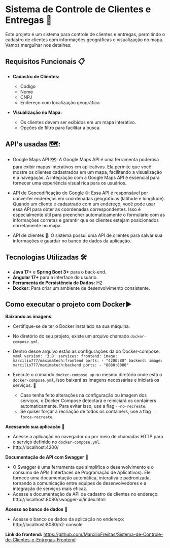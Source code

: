 # Sistema de Controle de Clientes e Entregas 🚚

Este projeto é um sistema para controle de clientes e entregas, permitindo o cadastro de clientes com informações geográficas e visualização no mapa. Vamos mergulhar nos detalhes:

## Requisitos Funcionais 📋

- **Cadastro de Clientes:**
  - Código
  - Nome
  - CNPJ
  - Endereço com localização geográfica

- **Visualização no Mapa:**
  - Os clientes devem ser exibidos em um mapa interativo.
  - Opções de filtro para facilitar a busca.


## API's usadas 🗺️:

- Google Maps API 🗺️: A Google Maps API é uma ferramenta poderosa para exibir mapas interativos em aplicativos. Ela permite que você mostre os clientes cadastrados em um mapa, facilitando a visualização e a navegação. A integração com a Google Maps API é essencial para fornecer uma experiência visual rica para os usuários.

- API de Geocodificação do Google 🌐: Essa API é responsável por converter endereços em coordenadas geográficas (latitude e longitude). Quando um cliente é cadastrado com um endereço, você pode usar essa API para obter as coordenadas correspondentes. Isso é especialmente útil para preencher automaticamente o formulário com as informações corretas e garantir que os clientes estejam posicionados corretamente no mapa.

- API de clientes 🚀: O sistema possui uma API de clientes para salvar sua informações e guardar no banco de dados da aplicação.

## Tecnologias Utilizadas 🛠️

- **Java 17+** e **Spring Boot 3+** para o back-end.
- **Angular 17+** para a interface do usuário.
- **Ferramenta de Persistência de Dados:** H2
- **Docker:** Para criar um ambiente de desenvolvimento consistente.

## Como executar o projeto com Docker▶️ 


 **Baixando as imagens**:
 - Certifique-se de ter o Docker instalado na sua máquina.
 - No diretório do seu projeto, existe um arquivo chamado `docker-compose.yml`.
 - Dentro desse arquivo estão as configurações da do Docker-compose. 
       ``` yaml
        version: '3.8'
        services:
          frontend:
            image: marcilio777/maximatech:frontend
            ports:
              - "4200:80"
          backend:
            image: marcilio777/maximatech:backend
            ports:
              - "8080:8080"
       ```
    
    
 - Execute o comando  ``` docker-compose up ``` no mesmo diretório onde está o `docker-compose.yml`, isso baixará as imagens necessárias e iniciará os serviços. 🚀

    - Caso tenha feito alterações na configuração ou imagem dos serviços, o Docker Compose detectará e reiniciará os containers automaticamente. Para evitar isso, use a flag `--no-recreate`.
    - Se quiser forçar a recriação de todos os containers, use a flag `--force-recreate`.

 **Acessando sua aplicação** 🚀
 - Acesse a aplicação no navegador ou por meio de chamadas HTTP para o serviço definido no `docker-compose.yml`.
 - http://localhost:4200/
 
  **Documentação de API com Swagger** 🚀
   - O Swagger é uma ferramenta que simplifica o desenvolvimento e o consumo de APIs (Interfaces de Programação de Aplicativos). Ele fornece uma documentação automática, interativa e padronizada, tornando a comunicação entre equipes de desenvolvedores e a integração de 
     serviços mais eficaz.
  - Acesse a documentação da API de cadastro de clientes no endereço: http://localhost:8080/swagger-ui/index.html
    
   **Acesso ao banco de dados** 🚀
  - Acesse o banco de dados da aplicação no endereço: http://localhost:8080/h2-console

   **Link do frontend:** https://github.com/MarcilioFreiitas/Sistema-de-Controle-de-Clientes-e-Entregas-Frontend 
   







